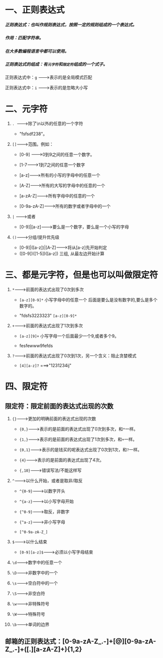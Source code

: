 # 一、正则表达式

##### 正则表达式：也叫作规则表达式，按照一定的规则组成的一个表达式。

##### 作用：匹配字符串。

##### 在大多数编程语言中都可以使用。

##### 正则表达式的组成：有`元字符`和`限定符`组成的一个式子。

正则表达式中：`g`  --->表示的是全局模式匹配

正则表达式中：`i`  --->表示的是忽略大小写

# 二、元字符

1. `. `--->除了\n以外的任意的一个字符

   - "fsfsdf238"。

2. `[]`--->范围。例如：

   - [0-9] --->0到9之间的任意一个数字。

   - [1-7--->1到7之间的任意一个数字
   - [a-z]--->所有的小写的字母中的任意一个
   - [A-Z]--->所有的大写的字母中的任意的一个
   - [a-zA-Z]--->所有字母中的任意的一个
   - [0-9a-zA-Z]--->所有的数字或者字母中的一个

3. `|` --->或者

   - [0-9]|[a-z]--->要么是一个数字，要么是一个小写的字母

4. `()`--->分组/提升优先级

   - [0-9]|([a-z])|[A-Z]--->将从[a-z]先开始判定
   - ([0-9])([1-5])([a-z]) 三组, 从最左边开始计算

# 三、都是元字符，但是也可以叫做限定符

1. `*`--->前面的表达式出现了0次到多次

   - `[a-z][0-9]*` 小写字母中的任意一个 后面是要么是没有数字的,要么是多个数字的。

   - "fdsfs3223323"  `[a-z][0-9]*`

     

2. `+`--->前面的表达式出现了1次到多次

   -  `[a-z][9]+` 小写字母一个后面最少一个9,或者多个9。

   - fesfewww9fefds

     

3. `?`--->前面的表达式出现了0次到1次，另一个含义：阻止贪婪模式

   - `[4][a-z]?` ===>"1231234ij"

# 四、限定符

## 限定符：限定前面的表达式出现的次数



1. `{}`--->更加的明确前面的表达式出现的次数

   - `{0,}`--->表示的是前面的表达式出现了0次到多次，和`*`一样。

   - `{1,}`--->表示的是前面的表达式出现了1次到多次，和`+`一样。

   - `{0,1}`--->表示的是钱买的呢表达式出现了0次到1次，和`?`一样。

   - `{4}`--->表示的是前面的表达式出现了4次。

   - `{,10}`--->错误写法/不能这样写

     

2. `^`--->以什么开始，或者是取非/取反

   - `^{0-9}`--->以数字开头

   - `^{a-z}`--->以小写字母开始

   - `{^0-9}`--->取反，非数字

   - `{^a-z}`--->非小写字母

   - `[^0-9a-zA-Z_]`

     

3. `$`--->以什么结束

   - `[0-9][a-z]$`--->必须以小写字母结束

     

4. `\d`--->数字中的任意一个

   

5. `\D`--->非数字中的一个

   

6. `\s`--->空白符中的一个

   

7. `\S`--->非空白符

   

8. `\w`--->非特殊符号

   

9. `\W`--->特殊符号

   

10. `\b`--->单词的边界

## 邮箱的正则表达式：[0-9a-zA-Z_.-]+[@][0-9a-zA-Z_.-]+([.][a-zA-Z]+){1,2}

